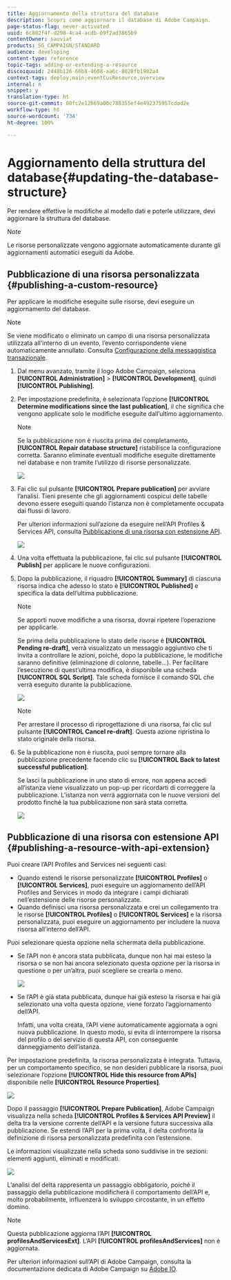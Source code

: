```yaml
---
title: Aggiornamento della struttura del database
description: Scopri come aggiornare il database di Adobe Campaign.
page-status-flag: never-activated
uuid: 6c802f4f-d298-4ca4-acdb-09f2ad3865b9
contentOwner: sauviat
products: SG_CAMPAIGN/STANDARD
audience: developing
content-type: reference
topic-tags: adding-or-extending-a-resource
discoiquuid: 2448b126-66b8-4608-aa6c-8028fb1902a4
context-tags: deploy,main;eventCusResource,overview
internal: n
snippet: y
translation-type: ht
source-git-commit: 00fc2e12669a00c788355ef4e492375957cdad2e
workflow-type: ht
source-wordcount: '734'
ht-degree: 100%

---
```



# Aggiornamento della struttura del database{#updating-the-database-structure}

Per rendere effettive le modifiche al modello dati e poterle utilizzare, devi aggiornare la struttura del database.

>[!NOTE]
>
>Le risorse personalizzate vengono aggiornate automaticamente durante gli aggiornamenti automatici eseguiti da Adobe.

## Pubblicazione di una risorsa personalizzata {#publishing-a-custom-resource}

Per applicare le modifiche eseguite sulle risorse, devi eseguire un aggiornamento del database.

>[!NOTE]
>
>Se viene modificato o eliminato un campo di una risorsa personalizzata utilizzata all’interno di un evento, l’evento corrispondente viene automaticamente annullato. Consulta [Configurazione della messaggistica transazionale](../../administration/using/configuring-transactional-messaging.md).

1. Dal menu avanzato, tramite il logo Adobe Campaign, seleziona **[!UICONTROL Administration]** > **[!UICONTROL Development]**, quindi **[!UICONTROL Publishing]**.
1. Per impostazione predefinita, è selezionata l’opzione **[!UICONTROL Determine modifications since the last publication]**, il che significa che vengono applicate solo le modifiche eseguite dall’ultimo aggiornamento.

   >[!NOTE]
   >
   >Se la pubblicazione non è riuscita prima del completamento, **[!UICONTROL Repair database structure]** ristabilisce la configurazione corretta. Saranno eliminate eventuali modifiche eseguite direttamente nel database e non tramite l’utilizzo di risorse personalizzate.

   ![](assets/schema_extension_12.png)

1. Fai clic sul pulsante **[!UICONTROL Prepare publication]** per avviare l’analisi. Tieni presente che gli aggiornamenti cospicui delle tabelle devono essere eseguiti quando l’istanza non è completamente occupata dai flussi di lavoro.

   Per ulteriori informazioni sull’azione da eseguire nell’API Profiles &amp; Services API, consulta [Pubblicazione di una risorsa con estensione API](#publishing-a-resource-with-api-extension).

   ![](assets/schema_extension_13.png)

1. Una volta effettuata la pubblicazione, fai clic sul pulsante **[!UICONTROL Publish]** per applicare le nuove configurazioni.
1. Dopo la pubblicazione, il riquadro **[!UICONTROL Summary]** di ciascuna risorsa indica che adesso lo stato è **[!UICONTROL Published]** e specifica la data dell’ultima pubblicazione.

   >[!NOTE]
   >
   >Se apporti nuove modifiche a una risorsa, dovrai ripetere l’operazione per applicarle.

   Se prima della pubblicazione lo stato delle risorse è **[!UICONTROL Pending re-draft]**, verrà visualizzato un messaggio aggiuntivo che ti invita a controllare le azioni, poiché, dopo la pubblicazione, le modifiche saranno definitive (eliminazione di colonne, tabelle...). Per facilitare l’esecuzione di quest’ultima modifica, è disponibile una scheda **[!UICONTROL SQL Script]**. Tale scheda fornisce il comando SQL che verrà eseguito durante la pubblicazione.

   ![](assets/schema_extension_scriptsql.png)

   >[!NOTE]
   >
   >Per arrestare il processo di riprogettazione di una risorsa, fai clic sul pulsante **[!UICONTROL Cancel re-draft]**. Questa azione ripristina lo stato originale della risorsa.

1. Se la pubblicazione non è riuscita, puoi sempre tornare alla pubblicazione precedente facendo clic su **[!UICONTROL Back to latest successful publication]**.

   Se lasci la pubblicazione in uno stato di errore, non appena accedi all’istanza viene visualizzato un pop-up per ricordarti di correggere la pubblicazione. L’istanza non verrà aggiornata con le nuove versioni del prodotto finché la tua pubblicazione non sarà stata corretta.

   ![](assets/schema_extension_31.png)

## Pubblicazione di una risorsa con estensione API {#publishing-a-resource-with-api-extension}

Puoi creare l’API Profiles and Services nei seguenti casi:

* Quando estendi le risorse personalizzate **[!UICONTROL Profiles]** o **[!UICONTROL Services]**, puoi eseguire un aggiornamento dell’API Profiles and Services in modo da integrare i campi dichiarati nell’estensione delle risorse personalizzate.
* Quando definisci una risorsa personalizzata e crei un collegamento tra le risorse **[!UICONTROL Profiles]** o **[!UICONTROL Services]** e la risorsa personalizzata, puoi eseguire un aggiornamento per includere la nuova risorsa all’interno dell’API.

Puoi selezionare questa opzione nella schermata della pubblicazione.

* Se l’API non è ancora stata pubblicata, dunque non hai mai esteso la risorsa o se non hai ancora selezionato questa opzione per la risorsa in questione o per un’altra, puoi scegliere se crearla o meno.

   ![](assets/create-profile-and-services-api.png)

* Se l’API è già stata pubblicata, dunque hai già esteso la risorsa e hai già selezionato una volta questa opzione, viene forzato l’aggiornamento dell’API.

   Infatti, una volta creata, l’API viene automaticamente aggiornata a ogni nuova pubblicazione. In questo modo, si evita di interrompere la risorsa del profilo o del servizio di questa API, con conseguente danneggiamento dell’istanza.

Per impostazione predefinita, la risorsa personalizzata è integrata. Tuttavia, per un comportamento specifico, se non desideri pubblicare la risorsa, puoi selezionare l’opzione **[!UICONTROL Hide this resource from APIs]** disponibile nelle **[!UICONTROL Resource Properties]**.

![](assets/removefromextoption.png)

Dopo il passaggio **[!UICONTROL Prepare Publication]**, Adobe Campaign visualizza nella scheda **[!UICONTROL Profiles & Services API Preview]** il delta tra la versione corrente dell’API e la versione futura successiva alla pubblicazione. Se estendi l’API per la prima volta, il delta confronta la definizione di risorsa personalizzata predefinita con l’estensione.

Le informazioni visualizzate nella scheda sono suddivise in tre sezioni: elementi aggiunti, eliminati e modificati.

![](assets/extendpandsapi_diff.png)

L’analisi del delta rappresenta un passaggio obbligatorio, poiché il passaggio della pubblicazione modificherà il comportamento dell’API e, molto probabilmente, influenzerà lo sviluppo circostante, in un effetto domino.

>[!NOTE]
>
>Questa pubblicazione aggiorna l’API **[!UICONTROL profilesAndServicesExt]**. L’API **[!UICONTROL profilesAndServices]** non è aggiornata.

Per ulteriori informazioni sull’API di Adobe Campaign, consulta la documentazione dedicata di Adobe Campaign su [Adobe IO](https://docs.campaign.adobe.com/doc/standard/en/adobeio.html).
